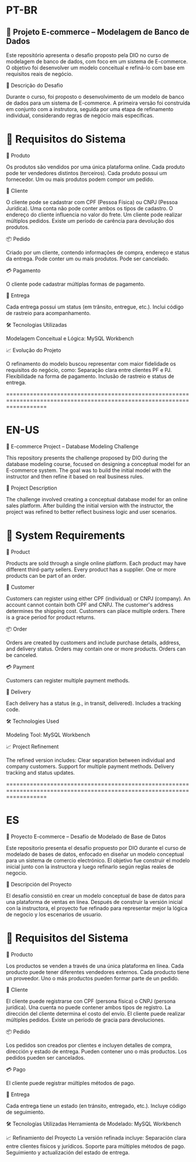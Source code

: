 # PT-BR
## 💼 Projeto E-commerce – Modelagem de Banco de Dados

Este repositório apresenta o desafio proposto pela DIO no curso de modelagem de banco de dados, com foco em um sistema de E-commerce. O objetivo foi desenvolver um modelo conceitual e refiná-lo com base em requisitos reais de negócio.

📌 Descrição do Desafio

Durante o curso, foi proposto o desenvolvimento de um modelo de banco de dados para um sistema de E-commerce. A primeira versão foi construída em conjunto com a instrutora, seguida por uma etapa de refinamento individual, considerando regras de negócio mais específicas.

# 🧠 Requisitos do Sistema

🛒 Produto

Os produtos são vendidos por uma única plataforma online.
Cada produto pode ter vendedores distintos (terceiros).
Cada produto possui um fornecedor.
Um ou mais produtos podem compor um pedido.

👤 Cliente

O cliente pode se cadastrar com CPF (Pessoa Física) ou CNPJ (Pessoa Jurídica).
Uma conta não pode conter ambos os tipos de cadastro.
O endereço do cliente influencia no valor do frete.
Um cliente pode realizar múltiplos pedidos.
Existe um período de carência para devolução dos produtos.

📦 Pedido

Criado por um cliente, contendo informações de compra, endereço e status da entrega.
Pode conter um ou mais produtos.
Pode ser cancelado.

💳 Pagamento

O cliente pode cadastrar múltiplas formas de pagamento.

🚚 Entrega

Cada entrega possui um status (em trânsito, entregue, etc.).
Inclui código de rastreio para acompanhamento.

🛠️ Tecnologias Utilizadas

Modelagem Conceitual e Lógica: MySQL Workbench

📈 Evolução do Projeto

O refinamento do modelo buscou representar com maior fidelidade os requisitos do negócio, como:
Separação clara entre clientes PF e PJ.
Flexibilidade na forma de pagamento.
Inclusão de rastreio e status de entrega.

========================================================================================================================

# EN-US
💼 E-commerce Project – Database Modeling Challenge

This repository presents the challenge proposed by DIO during the database modeling course, focused on designing a conceptual model for an E-commerce system. The goal was to build the initial model with the instructor and then refine it based on real business rules.

📌 Project Description

The challenge involved creating a conceptual database model for an online sales platform. After building the initial version with the instructor, the project was refined to better reflect business logic and user scenarios.

# 🧠 System Requirements

🛒 Product

Products are sold through a single online platform.
Each product may have different third-party sellers.
Every product has a supplier.
One or more products can be part of an order.

👤 Customer

Customers can register using either CPF (individual) or CNPJ (company).
An account cannot contain both CPF and CNPJ.
The customer's address determines the shipping cost.
Customers can place multiple orders.
There is a grace period for product returns.

📦 Order

Orders are created by customers and include purchase details, address, and delivery status.
Orders may contain one or more products.
Orders can be canceled.

💳 Payment

Customers can register multiple payment methods.

🚚 Delivery

Each delivery has a status (e.g., in transit, delivered).
Includes a tracking code.

🛠️ Technologies Used

Modeling Tool: MySQL Workbench

📈 Project Refinement

The refined version includes:
Clear separation between individual and company customers.
Support for multiple payment methods.
Delivery tracking and status updates.

========================================================================================================================

# ES 

💼 Proyecto E-commerce – Desafío de Modelado de Base de Datos

Este repositorio presenta el desafío propuesto por DIO durante el curso de modelado de bases de datos, enfocado en diseñar un modelo conceptual para un sistema de comercio electrónico. El objetivo fue construir el modelo inicial junto con la instructora y luego refinarlo según reglas reales de negocio.

📌 Descripción del Proyecto

El desafío consistió en crear un modelo conceptual de base de datos para una plataforma de ventas en línea. Después de construir la versión inicial con la instructora, el proyecto fue refinado para representar mejor la lógica de negocio y los escenarios de usuario.

# 🧠 Requisitos del Sistema

🛒 Producto

Los productos se venden a través de una única plataforma en línea.
Cada producto puede tener diferentes vendedores externos.
Cada producto tiene un proveedor.
Uno o más productos pueden formar parte de un pedido.

👤 Cliente

El cliente puede registrarse con CPF (persona física) o CNPJ (persona jurídica).
Una cuenta no puede contener ambos tipos de registro.
La dirección del cliente determina el costo del envío.
El cliente puede realizar múltiples pedidos.
Existe un período de gracia para devoluciones.

📦 Pedido

Los pedidos son creados por clientes e incluyen detalles de compra, dirección y estado de entrega.
Pueden contener uno o más productos.
Los pedidos pueden ser cancelados.

💳 Pago

El cliente puede registrar múltiples métodos de pago.

🚚 Entrega

Cada entrega tiene un estado (en tránsito, entregado, etc.).
Incluye código de seguimiento.

🛠️ Tecnologías Utilizadas
Herramienta de Modelado: MySQL Workbench

📈 Refinamiento del Proyecto
La versión refinada incluye:
Separación clara entre clientes físicos y jurídicos.
Soporte para múltiples métodos de pago.
Seguimiento y actualización del estado de entrega.
